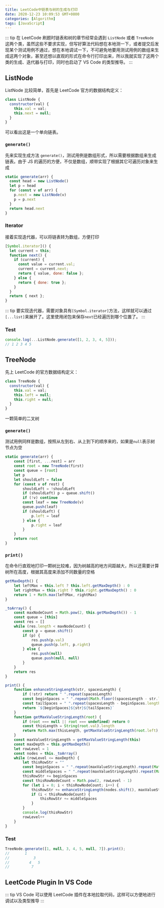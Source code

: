 ```yaml
---
title: LeetCode中链表与树的生成与打印
date: 2020-12-23 10:09:53 GMT+0800
categories: [Algorithm]
tags: [JavaScript]
---
```


::: tip
在 LeetCode 刷题时链表和树的章节经常会遇到 `ListNode` 或者 `TreeNode` 这两个类，虽然这些不要求实现，但写好算法代码想在本地测一下，或者提交后发现某个测试用例不通过，想在本地调试一下，不可避免地要用测试用例的数组来生成这两个对象，甚至还想以直观的形式在命令行打印出来，所以我就实现了这两个类的生成、迭代器与打印，同时也启动了 VS Code 的类型推导。
:::

<!-- more -->

## ListNode

ListNode 比较简单，首先是 LeetCode 官方的数据结构定义：

```js
class ListNode {
  constructor(val) {
    this.val = val;
    this.next = null;
  }
}
```

可以看出这是一个单向链表。

### `generate()`

先来实现生成方法 `generate()`，测试用例是数组形式，所以需要根据数组来生成链表。由于 JS 的遍历的方便，不仅是数组，顺带实现了根据其它可遍历对象来生成

```js
static generate(arr) {
  const head = new ListNode()
  let p = head
  for (const v of arr) {
    p.next = new ListNode(v)
    p = p.next
  }
  return head.next
}
```

### Iterator

接着实现迭代器，可以将链表转为数组，方便打印

```js
[Symbol.iterator]() {
  let current = this;
  function next() {
    if (current) {
      const value = current.val;
      current = current.next;
      return { value, done: false };
    } else {
      return { done: true };
    }
  }
  return { next };
}
```

::: tip
要实现迭代器，需要对象具有`[Symbol.iterator]`方法，这样就可以通过`[...list]`来展开了。这里使用闭包来保存`next`已经遍历到哪个位置了。
:::

### Test

```js
console.log(...ListNode.generate([1, 2, 3, 4, 5]));
// 1 2 3 4 5
```

## TreeNode

先上 LeetCode 的官方数据结构定义：

```js
class TreeNode {
  constructor(val) {
    this.val = val;
    this.left = null;
    this.right = null;
  }
}
```

一颗简单的二叉树

### `generate()`

测试用例同样是数组，按照从左到右、从上到下的顺序来的，如果是`null`表示树节点为空

```js
static generate(arr) {
    const [first, ...rest] = arr
    const root = new TreeNode(first)
    const queue = [root]
    let p
    let shouldLeft = false
    for (const v of rest) {
        shouldLeft = !shouldLeft
        if (shouldLeft) p = queue.shift()
        if (!v) continue
        const leaf = new TreeNode(v)
        queue.push(leaf)
        if (shouldLeft) {
            p.left = leaf
        } else {
            p.right = leaf
        }
    }
    return root
}
```

### `print()`

在命令行直观地打印一颗树比较难，因为树越高的地方间距越大，所以还需要计算树所在高度，根据其高度来添加不同数量的空格

```js
getMaxDepth() {
    let leftMax = this.left ? this.left.getMaxDepth() : 0
    let rightMax = this.right ? this.right.getMaxDepth() : 0
    return 1 + Math.max(leftMax, rightMax)
}

_toArray() {
    const maxNodeCount = Math.pow(2, this.getMaxDepth()) - 1
    const queue = [this]
    const res = []
    while (res.length < maxNodeCount) {
        const p = queue.shift()
        if (p) {
            res.push(p.val)
            queue.push(p.left, p.right)
        } else {
            res.push(null)
            queue.push(null, null)
        }
    }
    return res
}

print() {
    function enhanceStringLength(str, spacesLength) {
        if (!str) return " ".repeat(spacesLength)
        const beginSpaces = " ".repeat(Math.floor((spacesLength - str.length) / 2))
        const tailSpaces = " ".repeat(spacesLength - beginSpaces.length - str.length)
        return `${beginSpaces}${str}${tailSpaces}`
    }
    function getMaxValueStringLength(root) {
        if (root === null || root === undefined) return 0
        const thisLength = String(root.val).length
        return Math.max(thisLength, getMaxValueStringLength(root.left), getMaxValueStringLength(root.right))
    }
    const maxValueStringLength = getMaxValueStringLength(this)
    const maxDepth = this.getMaxDepth()
    let rowLevel = 1
    const nodes = this._toArray()
    while (rowLevel <= maxDepth) {
        let thisRowStr = ""
        const beginSpaces = " ".repeat(maxValueStringLength).repeat(Math.pow(2, maxDepth - rowLevel) - 1)
        const middleSpaces = " ".repeat(maxValueStringLength).repeat(Math.pow(2, maxDepth - rowLevel + 1) - 1)
        thisRowStr += beginSpaces
        const thisRowNodeCount = Math.pow(2, rowLevel - 1)
        for (let i = 0; i < thisRowNodeCount; i++) {
            thisRowStr += enhanceStringLength(nodes.shift(), maxValueStringLength)
            if (i < thisRowNodeCount) {
                thisRowStr += middleSpaces
            }
        }
        console.log(thisRowStr)
        rowLevel++
    }
}
```

### Test

```js
TreeNode.generate([1, null, 3, 4, 5, null, 7]).print();
//       1
//           3
//         4   5
//          7
```

## LeetCode Plugin In VS Code

::: tip
VS Code 可以使用 LeetCode 插件在本地拉取代码，这样可以方便地进行调试以及类型推导
:::
